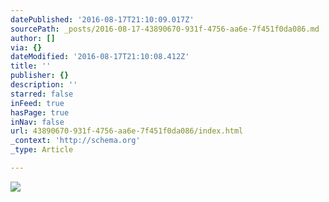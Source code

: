 ```yaml
---
datePublished: '2016-08-17T21:10:09.017Z'
sourcePath: _posts/2016-08-17-43890670-931f-4756-aa6e-7f451f0da086.md
author: []
via: {}
dateModified: '2016-08-17T21:10:08.412Z'
title: ''
publisher: {}
description: ''
starred: false
inFeed: true
hasPage: true
inNav: false
url: 43890670-931f-4756-aa6e-7f451f0da086/index.html
_context: 'http://schema.org'
_type: Article

---
```

![](https://the-grid-user-content.s3-us-west-2.amazonaws.com/03af1c84-a614-4b17-b10f-328f3af962e3.jpg)